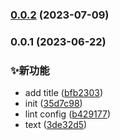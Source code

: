 

### [0.0.2](https://github.com/Frozenaha/git-test/compare/ls...0.0.2) (2023-07-09)

### 0.0.1 (2023-06-22)


### ✨新功能

* add title ([bfb2303](https://github.com/Frozenaha/git-test/commit/bfb23033fbb16a45161a2ba8beceeeddfad59e6a))
* init ([35d7c98](https://github.com/Frozenaha/git-test/commit/35d7c98b5cb85c1345b5882306f4d2bac23829f4))
* lint config ([b429177](https://github.com/Frozenaha/git-test/commit/b4291770e318fab67300ebc12520ab6d50c85311))
* text ([3de32d5](https://github.com/Frozenaha/git-test/commit/3de32d5e05cd12fc29a38ed4c44fc48a3f3a025c))
